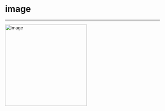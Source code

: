 # image

----------------------------------------

<img width="266" alt="image" src="https://user-images.githubusercontent.com/39526249/170653929-0f8c8c5d-799e-4afd-94d7-0f6edfbebe4f.png">
